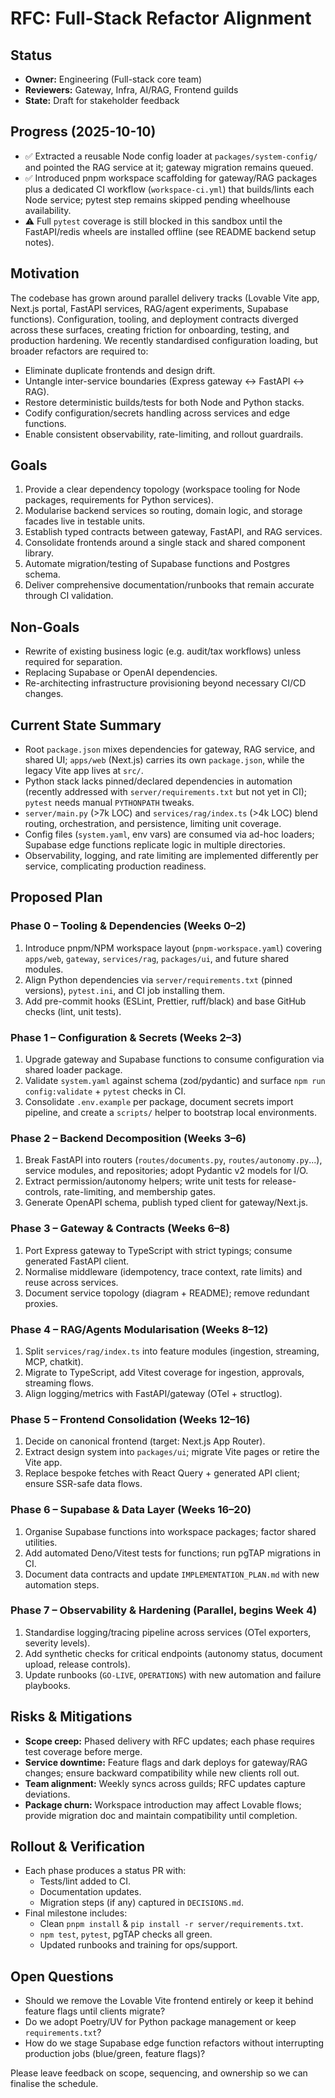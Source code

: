 # RFC: Full-Stack Refactor Alignment

## Status
- **Owner:** Engineering (Full-stack core team)
- **Reviewers:** Gateway, Infra, AI/RAG, Frontend guilds
- **State:** Draft for stakeholder feedback

## Progress (2025-10-10)
- ✅ Extracted a reusable Node config loader at `packages/system-config/` and pointed the RAG service
  at it; gateway migration remains queued.
- ✅ Introduced pnpm workspace scaffolding for gateway/RAG packages plus a dedicated CI workflow
  (`workspace-ci.yml`) that builds/lints each Node service; pytest step remains skipped pending
  wheelhouse availability.
- ⚠️ Full `pytest` coverage is still blocked in this sandbox until the FastAPI/redis wheels are
  installed offline (see README backend setup notes).

## Motivation
The codebase has grown around parallel delivery tracks (Lovable Vite app, Next.js portal, FastAPI
services, RAG/agent experiments, Supabase functions). Configuration, tooling, and deployment
contracts diverged across these surfaces, creating friction for onboarding, testing, and production
hardening. We recently standardised configuration loading, but broader refactors are required to:

- Eliminate duplicate frontends and design drift.
- Untangle inter-service boundaries (Express gateway ↔ FastAPI ↔ RAG).
- Restore deterministic builds/tests for both Node and Python stacks.
- Codify configuration/secrets handling across services and edge functions.
- Enable consistent observability, rate-limiting, and rollout guardrails.

## Goals
1. Provide a clear dependency topology (workspace tooling for Node packages, requirements for
   Python services).
2. Modularise backend services so routing, domain logic, and storage facades live in testable units.
3. Establish typed contracts between gateway, FastAPI, and RAG services.
4. Consolidate frontends around a single stack and shared component library.
5. Automate migration/testing of Supabase functions and Postgres schema.
6. Deliver comprehensive documentation/runbooks that remain accurate through CI validation.

## Non-Goals
- Rewrite of existing business logic (e.g. audit/tax workflows) unless required for separation.
- Replacing Supabase or OpenAI dependencies.
- Re-architecting infrastructure provisioning beyond necessary CI/CD changes.

## Current State Summary
- Root `package.json` mixes dependencies for gateway, RAG service, and shared UI; `apps/web`
  (Next.js) carries its own `package.json`, while the legacy Vite app lives at `src/`.
- Python stack lacks pinned/declared dependencies in automation (recently addressed with
  `server/requirements.txt` but not yet in CI); `pytest` needs manual `PYTHONPATH` tweaks.
- `server/main.py` (>7k LOC) and `services/rag/index.ts` (>4k LOC) blend routing, orchestration, and
  persistence, limiting unit coverage.
- Config files (`system.yaml`, env vars) are consumed via ad-hoc loaders; Supabase edge functions
  replicate logic in multiple directories.
- Observability, logging, and rate limiting are implemented differently per service, complicating
  production readiness.

## Proposed Plan

### Phase 0 – Tooling & Dependencies (Weeks 0–2)
1. Introduce pnpm/NPM workspace layout (`pnpm-workspace.yaml`) covering `apps/web`, `gateway`,
   `services/rag`, `packages/ui`, and future shared modules.
2. Align Python dependencies via `server/requirements.txt` (pinned versions), `pytest.ini`, and CI
   job installing them.
3. Add pre-commit hooks (ESLint, Prettier, ruff/black) and base GitHub checks (lint, unit tests).

### Phase 1 – Configuration & Secrets (Weeks 2–3)
1. Upgrade gateway and Supabase functions to consume configuration via shared loader package.
2. Validate `system.yaml` against schema (zod/pydantic) and surface `npm run config:validate` +
   `pytest` checks in CI.
3. Consolidate `.env.example` per package, document secrets import pipeline, and create a `scripts/`
   helper to bootstrap local environments.

### Phase 2 – Backend Decomposition (Weeks 3–6)
1. Break FastAPI into routers (`routes/documents.py`, `routes/autonomy.py`...), service modules, and
   repositories; adopt Pydantic v2 models for I/O.
2. Extract permission/autonomy helpers; write unit tests for release-controls, rate-limiting, and
   membership gates.
3. Generate OpenAPI schema, publish typed client for gateway/Next.js.

### Phase 3 – Gateway & Contracts (Weeks 6–8)
1. Port Express gateway to TypeScript with strict typings; consume generated FastAPI client.
2. Normalise middleware (idempotency, trace context, rate limits) and reuse across services.
3. Document service topology (diagram + README); remove redundant proxies.

### Phase 4 – RAG/Agents Modularisation (Weeks 8–12)
1. Split `services/rag/index.ts` into feature modules (ingestion, streaming, MCP, chatkit).
2. Migrate to TypeScript, add Vitest coverage for ingestion, approvals, streaming flows.
3. Align logging/metrics with FastAPI/gateway (OTel + structlog).

### Phase 5 – Frontend Consolidation (Weeks 12–16)
1. Decide on canonical frontend (target: Next.js App Router).
2. Extract design system into `packages/ui`; migrate Vite pages or retire the Vite app.
3. Replace bespoke fetches with React Query + generated API client; ensure SSR-safe data flows.

### Phase 6 – Supabase & Data Layer (Weeks 16–20)
1. Organise Supabase functions into workspace packages; factor shared utilities.
2. Add automated Deno/Vitest tests for functions; run pgTAP migrations in CI.
3. Document data contracts and update `IMPLEMENTATION_PLAN.md` with new automation steps.

### Phase 7 – Observability & Hardening (Parallel, begins Week 4)
1. Standardise logging/tracing pipeline across services (OTel exporters, severity levels).
2. Add synthetic checks for critical endpoints (autonomy status, document upload, release controls).
3. Update runbooks (`GO-LIVE`, `OPERATIONS`) with new automation and failure playbooks.

## Risks & Mitigations
- **Scope creep:** Phased delivery with RFC updates; each phase requires test coverage before merge.
- **Service downtime:** Feature flags and dark deploys for gateway/RAG changes; ensure backward
  compatibility while new clients roll out.
- **Team alignment:** Weekly syncs across guilds; RFC updates capture deviations.
- **Package churn:** Workspace introduction may affect Lovable flows; provide migration doc and
  maintain compatibility until completion.

## Rollout & Verification
- Each phase produces a status PR with:
  - Tests/lint added to CI.
  - Documentation updates.
  - Migration steps (if any) captured in `DECISIONS.md`.
- Final milestone includes:
  - Clean `pnpm install` & `pip install -r server/requirements.txt`.
  - `npm test`, `pytest`, pgTAP checks all green.
  - Updated runbooks and training for ops/support.

## Open Questions
- Should we remove the Lovable Vite frontend entirely or keep it behind feature flags until clients
  migrate?
- Do we adopt Poetry/UV for Python package management or keep `requirements.txt`?
- How do we stage Supabase edge function refactors without interrupting production jobs (blue/green,
  feature flags)?

Please leave feedback on scope, sequencing, and ownership so we can finalise the schedule.
